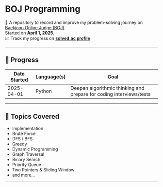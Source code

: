 # BOJ Programming

📌 A repository to record and improve my problem-solving journey on [Baekjoon Online Judge (BOJ)](https://www.acmicpc.net/).  
Started on **April 1, 2025**.  
📈 Track my progress on **[solved.ac profile](https://solved.ac/profile/kslvy)**

---

## 📆 Progress

| Date Started | Language(s) | Goal |
|--------------|-------------|------|
| 2025-04-01   | Python | Deepen algorithmic thinking and prepare for coding interviews/tests |

---

## 🧠 Topics Covered

- Implementation
- Brute Force
- DFS / BFS
- Greedy
- Dynamic Programming
- Graph Traversal
- Binary Search
- Priority Queue
- Two Pointers & Sliding Window
- and more...

---





